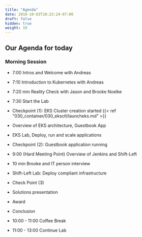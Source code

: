 ```yaml
---
title: "Agenda"
date: 2018-10-03T10:23:24-07:00
draft: false
hidden: true
weight: 10
---
```


## Our Agenda for today

### Morning Session

* 7:00 Intros and Welcome with Andreas
* 7:10 Introduction to Kubernetes with Andreas
* 7:20 min Reality Check with Jason and Brooke Noelke
* 7:30 Start the Lab
* Checkpoint (1): EKS Cluster creation started {{< ref "030_container/030_eksctl/launcheks.md" >}}
* Overview of EKS architecture, Guestbook App
* EKS Lab, Deploy, run and scale applications
* Checkpoint (2): Guestbook application running
* 9:00 (Hard Meeting Point) Overview of Jenkins and Shift-Left
* 10 min Brooke and IT person interview
* Shift-Left Lab: Deploy compliant infrastructure
* Check Point (3)
* Solutions presentation
* Award
* Conclusion 


* 10:00 - 11:00 Coffee Break
* 11:00 - 13:00 Continue Lab